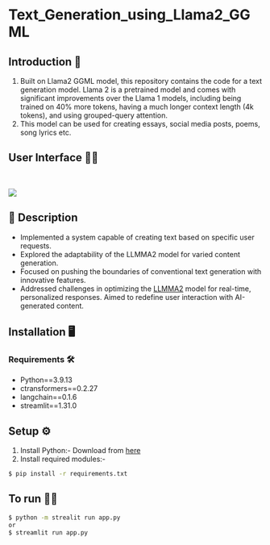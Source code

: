 # Text_Generation_using_Llama2_GGML

## Introduction 🎯
1. Built on Llama2 GGML model, this repository contains the code for a text generation model. Llama 2 is a pretrained model and comes with significant improvements over the Llama 1 models, including being trained on 40% more tokens, having a much longer context length (4k tokens), and using grouped-query attention.
2. This model can be used for creating essays, social media posts, poems, song lyrics etc.
## User Interface :technologist:
<br />

![](https://github.com/varunsalunkhe/Text_Generation_using_Llama2_GGML/blob/main/animation.gif)
  
## 📝 Description
- Implemented a system capable of creating text based on specific user requests.
- Explored the adaptability of the LLMMA2 model for varied content generation.
- Focused on pushing the boundaries of conventional text generation with innovative features.
- Addressed challenges in optimizing the [LLMMA2](https://huggingface.co/meta-llama) model for real-time, personalized responses. Aimed to redefine user interaction with AI-generated content.
  

## Installation :desktop_computer:

### Requirements :hammer_and_wrench:
- Python==3.9.13
- ctransformers==0.2.27
- langchain==0.1.6
- streamlit==1.31.0

## Setup :gear:
1. Install Python:-
  Download from [here](https://www.python.org/)
2. Install required modules:-
```bash
$ pip install -r requirements.txt

```


## To run 👨‍💻 
```bash
$ python -m strealit run app.py
or
$ streamlit run app.py

```

